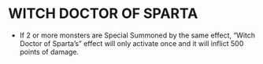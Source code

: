
# WITCH DOCTOR OF SPARTA

*   If 2 or more monsters are Special Summoned by the same effect, “Witch Doctor of Sparta’s” effect will only activate once and it will inflict 500 points of damage.

  